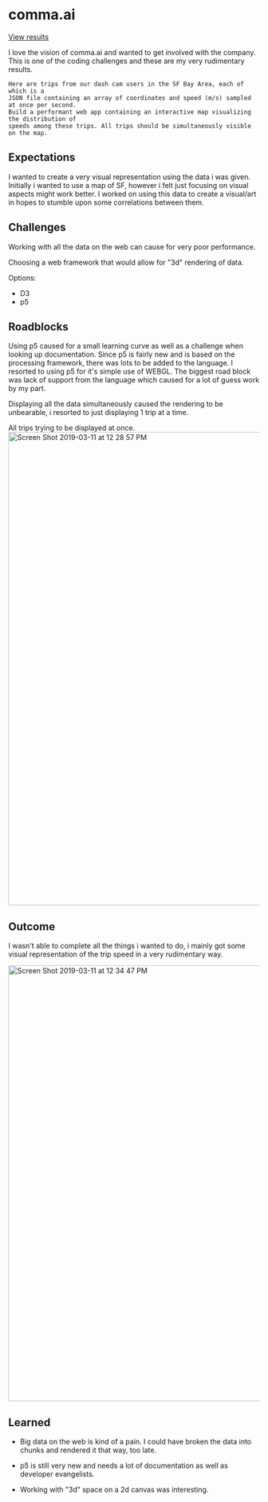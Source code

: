 # comma.ai
[View results](https://david-castaneda.github.io/comma/)

I love the vision of comma.ai and wanted to get involved with the company. This is one of the coding challenges and these are my very rudimentary results.

```
Here are trips from our dash cam users in the SF Bay Area, each of which is a 
JSON file containing an array of coordinates and speed (m/s) sampled at once per second. 
Build a performant web app containing an interactive map visualizing the distribution of 
speeds among these trips. All trips should be simultaneously visible on the map.
```

## Expectations
I wanted to create a very visual representation using the data i was given. Initially i wanted to use a map of SF, however i felt just focusing on visual aspects might work better. I worked on using this data to create a visual/art in hopes to stumble upon some correlations between them.

## Challenges
Working with all the data on the web can cause for very poor performance.

Choosing a web framework that would allow for "3d" rendering of data.

Options:
- D3
- p5

## Roadblocks
Using p5 caused for a small learning curve as well as a challenge when looking up documentation. Since p5 is fairly new and is based on the processing framework, there was lots to be added to the language. I resorted to using p5 for it's simple use of WEBGL. The biggest road block was lack of support from the language which caused for a lot of guess work by my part. 

Displaying all the data simultaneously caused the rendering to be unbearable, i resorted to just displaying 1 trip at a time.

All trips trying to be displayed at once.
<img width="947" alt="Screen Shot 2019-03-11 at 12 28 57 PM" src="https://user-images.githubusercontent.com/21694364/54140868-f0a8f380-43fa-11e9-83d5-5b289f182a9c.png">


## Outcome
I wasn't able to complete all the things i wanted to do, i mainly got some visual representation of the trip speed in a very rudimentary way.

<img width="872" alt="Screen Shot 2019-03-11 at 12 34 47 PM" src="https://user-images.githubusercontent.com/21694364/54140840-e4bd3180-43fa-11e9-91ca-44df3e94fd2c.png">

## Learned
- Big data on the web is kind of a pain. I could have broken the data into chunks and rendered it that way, too late.

- p5 is still very new and needs a lot of documentation as well as developer evangelists.

- Working with "3d" space on a 2d canvas was interesting. 

